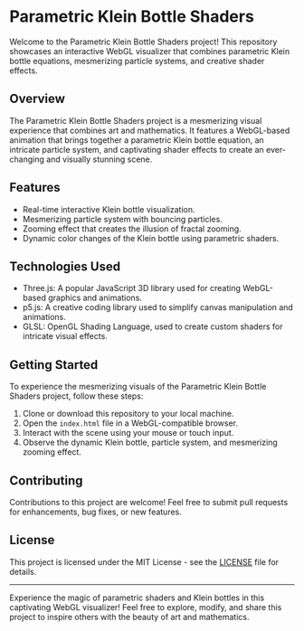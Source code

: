 # Parametric Klein Bottle Shaders

Welcome to the Parametric Klein Bottle Shaders project! This repository showcases an interactive WebGL visualizer that combines parametric Klein bottle equations, mesmerizing particle systems, and creative shader effects.

## Overview

The Parametric Klein Bottle Shaders project is a mesmerizing visual experience that combines art and mathematics. It features a WebGL-based animation that brings together a parametric Klein bottle equation, an intricate particle system, and captivating shader effects to create an ever-changing and visually stunning scene.

## Features

- Real-time interactive Klein bottle visualization.
- Mesmerizing particle system with bouncing particles.
- Zooming effect that creates the illusion of fractal zooming.
- Dynamic color changes of the Klein bottle using parametric shaders.

## Technologies Used

- Three.js: A popular JavaScript 3D library used for creating WebGL-based graphics and animations.
- p5.js: A creative coding library used to simplify canvas manipulation and animations.
- GLSL: OpenGL Shading Language, used to create custom shaders for intricate visual effects.

## Getting Started

To experience the mesmerizing visuals of the Parametric Klein Bottle Shaders project, follow these steps:

1. Clone or download this repository to your local machine.
2. Open the `index.html` file in a WebGL-compatible browser.
3. Interact with the scene using your mouse or touch input.
4. Observe the dynamic Klein bottle, particle system, and mesmerizing zooming effect.

## Contributing

Contributions to this project are welcome! Feel free to submit pull requests for enhancements, bug fixes, or new features.

## License

This project is licensed under the MIT License - see the [LICENSE](LICENSE) file for details.

---

Experience the magic of parametric shaders and Klein bottles in this captivating WebGL visualizer! Feel free to explore, modify, and share this project to inspire others with the beauty of art and mathematics.
